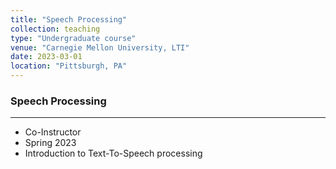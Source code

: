 ```yaml
---
title: "Speech Processing"
collection: teaching
type: "Undergraduate course"
venue: "Carnegie Mellon University, LTI"
date: 2023-03-01
location: "Pittsburgh, PA"
---
```


### Speech Processing
-----
* Co-Instructor
* Spring 2023
* Introduction to Text-To-Speech processing
